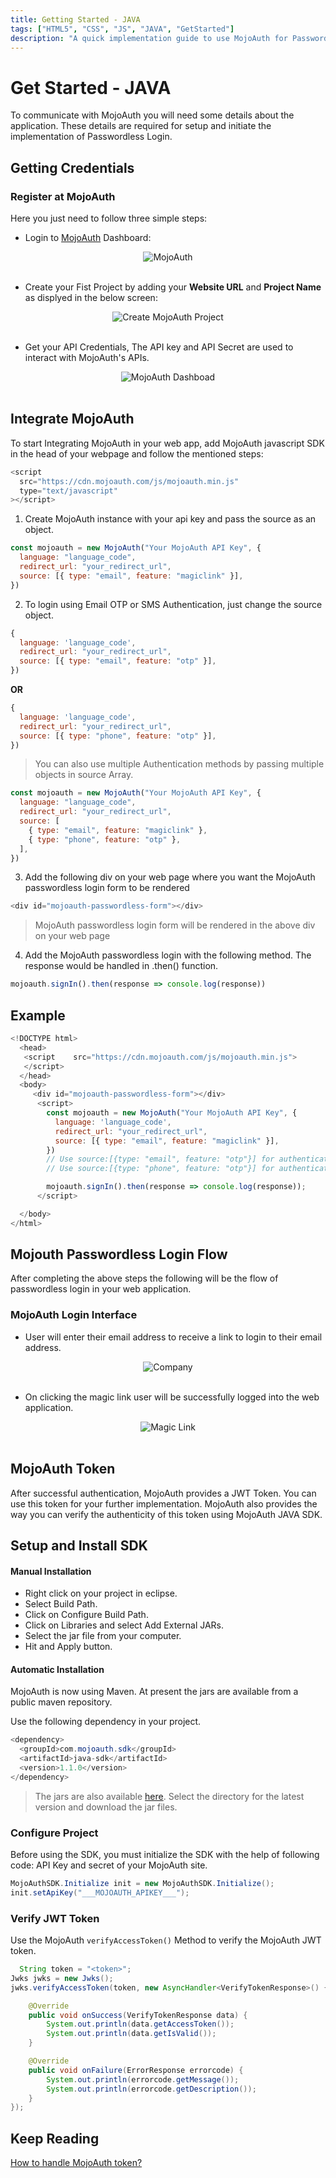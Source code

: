 ```yaml
---
title: Getting Started - JAVA
tags: ["HTML5", "CSS", "JS", "JAVA", "GetStarted"]
description: "A quick implementation guide to use MojoAuth for Passwordless using JAVA."
---
```


# Get Started - JAVA

To communicate with MojoAuth you will need some details about the application. These details are required for setup and initiate the implementation of Passwordless Login.

## Getting Credentials

### Register at MojoAuth

Here you just need to follow three simple steps:

- Login to [MojoAuth](https://mojoauth.com/signin) Dashboard:

<div style="text-align:center">
  <img src="../../assets/common-images/login.png" alt="MojoAuth" />
</div>
<br/>

- Create your Fist Project by adding your **Website URL** and **Project Name** as displyed in the below screen:

<div style="text-align:center">
  <img src="../../assets/common-images/project.png" alt="Create MojoAuth Project" />
</div>
<br/>

- Get your API Credentials, The API key and API Secret are used to interact with MojoAuth's APIs.

<div style="text-align:center">
  <img src="../../assets/common-images/dashboard.png" alt="MojoAuth Dashboad" />
</div>
<br/>

## Integrate MojoAuth

To start Integrating MojoAuth in your web app, add MojoAuth javascript SDK in the head of your webpage and follow the mentioned steps:

```js
<script
  src="https://cdn.mojoauth.com/js/mojoauth.min.js"
  type="text/javascript"
></script>
```

1. Create MojoAuth instance with your api key and pass the source as an object.

```js
const mojoauth = new MojoAuth("Your MojoAuth API Key", {
  language: "language_code",
  redirect_url: "your_redirect_url",
  source: [{ type: "email", feature: "magiclink" }],
})
```

2. To login using Email OTP or SMS Authentication, just change the source object.

```js
{
  language: 'language_code',
  redirect_url: "your_redirect_url",
  source: [{ type: "email", feature: "otp" }],
})
```

**OR**

```js
{
  language: 'language_code',
  redirect_url: "your_redirect_url",
  source: [{ type: "phone", feature: "otp" }],
})
```

> You can also use multiple Authentication methods by passing multiple objects in source Array.

```js
const mojoauth = new MojoAuth("Your MojoAuth API Key", {
  language: "language_code",
  redirect_url: "your_redirect_url",
  source: [
    { type: "email", feature: "magiclink" },
    { type: "phone", feature: "otp" },
  ],
})
```

3. Add the following div on your web page where you want the MojoAuth passwordless login form to be rendered

```js
<div id="mojoauth-passwordless-form"></div>
```

> MojoAuth passwordless login form will be rendered in the above div on your web page

4. Add the MojoAuth passwordless login with the following method. The response would be handled in .then() function.

```js
mojoauth.signIn().then(response => console.log(response))
```

## Example

```js
<!DOCTYPE html>
  <head>
   <script    src="https://cdn.mojoauth.com/js/mojoauth.min.js">
   </script>
  </head>
  <body>
     <div id="mojoauth-passwordless-form"></div>
      <script>
        const mojoauth = new MojoAuth("Your MojoAuth API Key", {
          language: 'language_code',
          redirect_url: "your_redirect_url",
          source: [{ type: "email", feature: "magiclink" }],
        })
        // Use source:[{type: "email", feature: "otp"}] for authentication using Email OTP
        // Use source:[{type: "phone", feature: "otp"}] for authentication using SMS Authentication

        mojoauth.signIn().then(response => console.log(response));
      </script>

  </body>
</html>
```

## Mojouth Passwordless Login Flow

After completing the above steps the following will be the flow of passwordless login in your web application.

### MojoAuth Login Interface

- User will enter their email address to receive a link to login to their email address.

<div style="text-align:center">
  <img src="../../assets/common-images/company.png" alt="Company" />
</div>
<br/>

- On clicking the magic link user will be successfully logged into the web application.

<div style="text-align:center">
  <img src="../../assets/common-images/magic-link.png" alt="Magic Link" />
</div>
<br/>

## MojoAuth Token

After successful authentication, MojoAuth provides a JWT Token. You can use this token for your further implementation. MojoAuth also provides the way you can verify the authenticity of this token using MojoAuth JAVA SDK.

## Setup and Install SDK

#### Manual Installation

- Right click on your project in eclipse.
- Select Build Path.
- Click on Configure Build Path.
- Click on Libraries and select Add External JARs.
- Select the jar file from your computer.
- Hit and Apply button.

#### Automatic Installation

MojoAuth is now using Maven. At present the jars are available from a public maven repository.

Use the following dependency in your project.

```JAVA
<dependency>
  <groupId>com.mojoauth.sdk</groupId>
  <artifactId>java-sdk</artifactId>
  <version>1.1.0</version>
</dependency>

```

> The jars are also available [here](https://mvnrepository.com/artifact/com.mojoauth.sdk/java-sdk/1.0.0). Select the directory for the latest version and download the jar files.

### Configure Project

Before using the SDK, you must initialize the SDK with the help of following code: API Key and secret of your MojoAuth site.

```java
MojoAuthSDK.Initialize init = new MojoAuthSDK.Initialize();
init.setApiKey("___MOJOAUTH_APIKEY___");
```

### Verify JWT Token

Use the MojoAuth `verifyAccessToken()` Method to verify the MojoAuth JWT token.

```java
  String token = "<token>";
Jwks jwks = new Jwks();
jwks.verifyAccessToken(token, new AsyncHandler<VerifyTokenResponse>() {

	@Override
	public void onSuccess(VerifyTokenResponse data) {
		System.out.println(data.getAccessToken());
		System.out.println(data.getIsValid());
	}

	@Override
	public void onFailure(ErrorResponse errorcode) {
		System.out.println(errorcode.getMessage());
		System.out.println(errorcode.getDescription());
	}
});
```

## Keep Reading

[How to handle MojoAuth token?](/howto/handle-jwt-token/)
